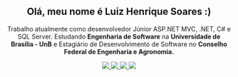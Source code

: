 <div align="center">
    <h2> Olá, meu nome é <strong> Luiz Henrique Soares :) </strong> </h2>
    <p>
        Trabalho atualmente como desenvolvedor Júnior ASP.NET MVC, .NET, C# e SQL Server.
        Estudando <strong>Engenharia de Software</strong> na <strong>Universidade de Brasília - UnB</strong>
        e Estagiário de Desenvolvimento de Software no <strong>Conselho Federal de Engenharia e Agronomia.</strong>
    </p>
</div>

<div align="center">
    <a href="https://www.instagram.com/luizh.gsoares/" alt="Instagram">
        <img src="https://img.shields.io/badge/Instagram-1a1a1a.svg?style=for-the-badge&logo=Instagram&logoColor=FFF;"/>
    </a>
    <a href="https://www.linkedin.com/in/luizh-gsoares" alt="LinkedIn">
        <img src="https://img.shields.io/badge/-Linkedin-1a1a1a?style=for-the-badge&logo=Linkedin&logoColor=FFF;" />
    </a>
    <a href="https://www.twitter.com.br/luizhgsoares" alt="Twitter">
        <img src="https://img.shields.io/badge/Twitter-1a1a1a.svg?style=for-the-badge&logo=Twitter&logoColor=FFF;" />
    </a>
    <a href="https://luizh-gsoares.github.io" alt="Website">
        <img src="https://img.shields.io/badge/Website-1a1a1a.svg?style=for-the-badge&logo=About.me&logoColor=FFF;" />
    </a>
</div>
